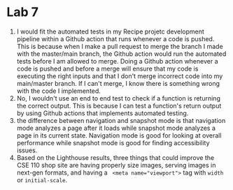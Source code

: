 # Lab 7

1. I would fit the automated tests in my Recipe projetc development pipeline within a Github action that runs whenever a code is pushed. This is because when I make a pull request to merge the branch I made with the master/main branch, the Github action would run the automated tests before I am allowed to merge. Doing a Github action whenever a code is pushed and before a merge will ensure that my code is executing the right inputs and that I don't merge incorrect code into my main/master branch. If I can't merge, I know there is something wrong with the code I implemented. 
2. No, I wouldn't use an end to end test to check if a function is returning the correct output. This is because I can test a function's return output by using Github actions that implements automated testing. 
3. the difference between navigation and snapshot mode is that navigation mode analyzes a page after it loads while snapshot mode analyzes a page in its current state. Navigation mode is good for looking at overall performance while snapshot mode is good for finding accessibility issues.
4. Based on the Lighthouse results, three things that could improve the CSE 110 shop site are having properly size images, serving images in next-gen formats, and having a ` <meta name="viewport">` tag with `width` or `initial-scale`.



